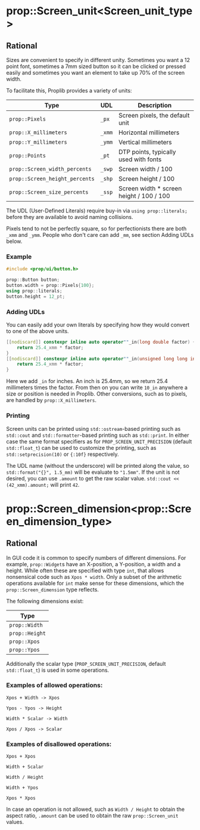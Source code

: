 # prop::Screen_unit\<Screen_unit_type>

## Rational
Sizes are convenient to specify in different unity.
Sometimes you want a 12 point font,
sometimes a 7mm sized button so it can be clicked or pressed easily
and sometimes you want an element to take up 70% of the screen width.

To facilitate this, Proplib provides a variety of units:

| Type | UDL | Description |
| --- | --- | --- |
| `prop::Pixels` | `_px` | Screen pixels, the default unit |
| `prop::X_millimeters` | `_xmm` | Horizontal millimeters |
| `prop::Y_millimeters` | `_ymm` | Vertical millimeters |
| `prop::Points` | `_pt` | DTP points, typically used with fonts |
| `prop::Screen_width_percents` | `_swp` | Screen width / 100 |
| `prop::Screen_height_percents` | `_shp` | Screen height / 100 |
| `prop::Screen_size_percents` | `_ssp` | Screen width * screen height / 100 / 100 |

The UDL (User-Defined Literals) require buy-in via `using prop::literals;` before they are available to avoid naming collisions.

Pixels tend to not be perfectly square, so for perfectionists there are both `_xmm` and `_ymm`.
People who don't care can add `_mm`, see section Adding UDLs below.

### Example
```cpp
#include <prop/ui/button.h>

prop::Button button;
button.width = prop::Pixels{100};
using prop::literals;
button.height = 12_pt;
```

### Adding UDLs

You can easily add your own literals by specifying how they would convert to one of the above units.

```cpp
[[nodiscard]] constexpr inline auto operator""_in(long double factor) {
	return 25.4_xmm * factor;
}
[[nodiscard]] constexpr inline auto operator""_in(unsigned long long int factor) {
	return 25.4_xmm * factor;
}
```
Here we add `_in` for inches. An inch is 25.4mm, so we return 25.4 millimeters times the factor.
From then on you can write `10_in` anywhere a size or position is needed in Proplib.
Other conversions, such as to pixels, are handled by `prop::X_millimeters`.

### Printing
Screen units can be printed using `std::ostream`-based printing such as `std::cout`
and `std::formatter`-based printing such as `std::print`.
In either case the same format specifiers as for `PROP_SCREEN_UNIT_PRECISION`
(default `std::float_t`) can be used to customize the printing,
such as `std::setprecision(10)` or `{:10f}` respectively.

The UDL name (without the underscore) will be printed along the value, so `std::format("{}", 1.5_mm)` will be evaluate to `"1.5mm"`.
If the unit is not desired, you can use `.amount` to get the raw scalar value.
`std::cout << (42_xmm).amount;` will print `42`.


# prop::Screen_dimension\<prop::Screen_dimension_type>

## Rational
In GUI code it is common to specify numbers of different dimensions.
For example, `prop::Widget`s have an X-position, a Y-position, a width and a height.
While often these are specified with type `int`, that allows nonsensical code
such as `Xpos * width`.
Only a subset of the arithmetic operations available for `int` make sense for these dimensions,
which the `prop::Screen_dimension` type reflects.

The following dimensions exist:

| Type |
| --- |
| `prop::Width` |
| `prop::Height` |
| `prop::Xpos` |
| `prop::Ypos` |
Additionally the scalar type (`PROP_SCREEN_UNIT_PRECISION`, default `std::float_t`) is used in some operations.

### Examples of allowed operations:

`Xpos + Width -> Xpos`

`Ypos - Ypos -> Height`

`Width * Scalar -> Width`

`Xpos / Xpos -> Scalar`

### Examples of disallowed operations:

`Xpos + Xpos`

`Width + Scalar`

`Width / Height`

`Width + Ypos`

`Xpos * Xpos`

In case an operation is not allowed, such as `Width / Height` to obtain the aspect ratio,
`.amount` can be used to obtain the raw `prop::Screen_unit` values.

